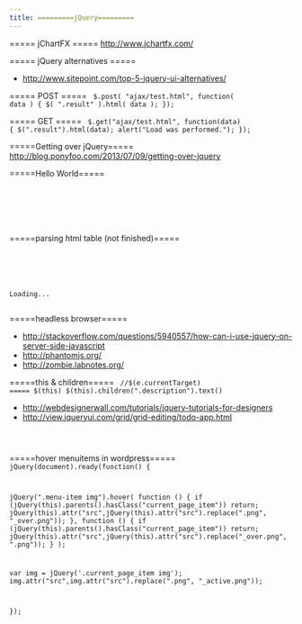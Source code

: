 ```yaml
---
title: =========jQuery=========
---
```


===== jChartFX =====
http://www.jchartfx.com/

===== jQuery alternatives =====
* http://www.sitepoint.com/top-5-jquery-ui-alternatives/

===== POST =====
<code jquery>
$.post( "ajax/test.html", function( data ) {
  $( ".result" ).html( data );
});
</code>

===== GET =====
<code jquery>
$.get("ajax/test.html", function(data) {
  $(".result").html(data);
  alert("Load was performed.");
});
</code>

=====Getting over jQuery=====
http://blog.ponyfoo.com/2013/07/09/getting-over-jquery

=====Hello World=====
<code jquery>

<script src="http://ajax.googleapis.com/ajax/libs/jquery/1.9.0/jquery.min.js"></script>

<script>
$(document).ready(function() {
  alert("Hello World");
})
</script>
</code>

=====parsing html table (not finished)=====
<code jquery>
<script src="http://ajax.googleapis.com/ajax/libs/jquery/1.9.0/jquery.min.js"></script>

<script>
$(document).ready(function() {
  
  $('#result').load('index.php', function(data) {
     
    var rows = $("td[bgcolor=#00ffff]").parent();
    $(rows).each(function(index) {
      var cols = $(this).children("th,td");
      $(cols).each(function(index) {
      console.log($(this).html());//.replace(/n/g, '&nbsp;'));
      console.log($(this));
      });
      console.log("==========================");
    });
  });

});
</script>

<div id="result">Loading...</div>
</code>

=====headless browser=====
* http://stackoverflow.com/questions/5940557/how-can-i-use-jquery-on-server-side-javascript
* http://phantomjs.org/
* http://zombie.labnotes.org/

=====this & children=====
<code jquery>
//$(e.currentTarget)  ===== $(this)
$(this).children(".description").text()
</code>

* http://webdesignerwall.com/tutorials/jquery-tutorials-for-designers
* http://view.jqueryui.com/grid/grid-editing/todo-app.html

<code jquery>
<script id="todo-list-item" type="text/x-jquery-tmpl">
  <li (if done)class="done"(/if)>
    <label>
      <input type="checkbox" id="todo-${id}" (if done)checked="checked"(/if) />
      ${title}
    </label>
  </li>
</script>
</code>

=====hover menuitems in wordpress=====
<code jquery>
jQuery(document).ready(function() {

  jQuery(".menu-item img").hover(
    function () {
      if (jQuery(this).parents().hasClass("current_page_item")) return;
      jQuery(this).attr("src",jQuery(this).attr("src").replace(".png", "_over.png"));
    },
    function () {
      if (jQuery(this).parents().hasClass("current_page_item")) return;
      jQuery(this).attr("src",jQuery(this).attr("src").replace("_over.png", ".png"));
    }
  );

  var img = jQuery('.current_page_item img');
  img.attr("src",img.attr("src").replace(".png", "_active.png"));

});
</code>
